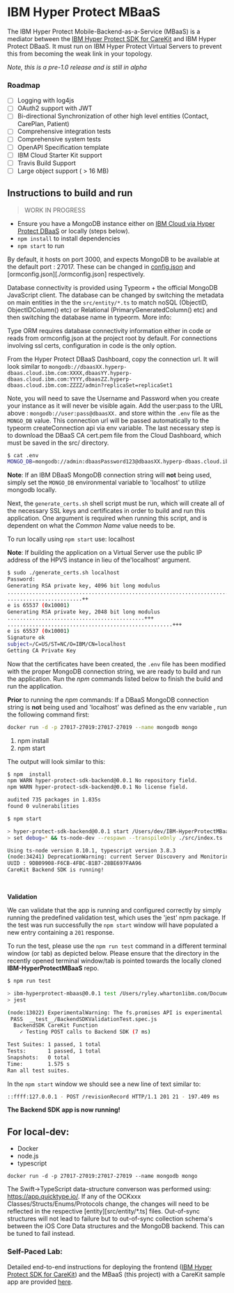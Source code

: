 # IBM Hyper Protect MBaaS

The IBM Hyper Protect Mobile-Backend-as-a-Service (MBaaS) is a mediator between the [IBM Hyper Protect SDK for CareKit](https://github.com/carekit-apple/IBM-HyperProtectSDK) and IBM Hyper Protect DBaaS. It must run on IBM Hyper Protect Virtual Servers to prevent this from becoming the weak link in your topology.

_Note, this is a pre-1.0 release and is still in alpha_

### Roadmap

- [ ] Logging with log4js
- [ ] OAuth2 support with JWT
- [ ] Bi-directional Synchronization of other high level entities (Contact, CarePlan, Patient)
- [ ] Comprehensive integration tests
- [ ] Comprehensive system tests
- [ ] OpenAPI Specification template
- [ ] IBM Cloud Starter Kit support
- [ ] Travis Build Support
- [ ] Large object support ( > 16 MB)

## Instructions to build and run

> WORK IN PROGRESS

- Ensure you have a MongoDB instance either on [IBM Cloud via Hyper Protect DBaaS](https://www.ibm.com/cloud/hyper-protect-dbaas) or locally (steps below).
- `npm install` to install dependencies
- `npm start` to run

By default, it hosts on port 3000, and expects MongoDB to be available at the default port : 27017. These can be changed in [config.json](./config/config.json) and [ormconfig.json][./ormconfig.json] respectively.

Database connectivity is provided using Typeorm + the official MongoDB JavaScript client. The database can be changed by switching the metadata on main entities in the the `src/entity/*.ts` to match noSQL (ObjectID, ObjectIDColumn() etc) or Relational (PrimaryGeneratedColumn() etc) and then switching the database name in typeorm. More info:

Type ORM requires database connectivity information either in code or reads from ormconfig.json at the project root by default. For connections involving ssl certs, configuration in code is the only option. 


From the Hyper Protect DBaaS Dashboard, copy the connection url. It will look similar to
`mongodb://dbaasXX.hyperp-dbaas.cloud.ibm.com:XXXX,dbaasYY.hyperp-dbaas.cloud.ibm.com:YYYY,dbaasZZ.hyperp-dbaas.cloud.ibm.com:ZZZZ/admin?replicaSet=replicaSet1`

Note, you will need to save the Username and Password when you create your instance as it will never be visible again. Add the user:pass to the URL above : `mongodb://user:pass@dbaasXX.` and store within the `.env` file as the `MONGO_DB` value. This connection url will be passed automatically to the typeorm createConnection api via env variable. The last necessary step is to download the DBaaS CA cert.pem file from the Cloud Dashboard, which must be saved in the src/ directory. 

```bash
$ cat .env 
MONGO_DB=mongodb://admin:dbaasPassword123@dbaasXX.hyperp-dbaas.cloud.ibm.com:XXXX,dbaasYY.hyperp-dbaas.cloud.ibm.com:YYYY,dbaasZZ.hyperp-dbaas.cloud.ibm.com:ZZZZ/admin?replicaSet=Cluster_1_Example
```

**Note**: If an IBM DBaaS MongoDB connection string will **not** being used, simply set the `MONGO_DB` environmental variable to 'localhost' to utilize mongodb locally. 

Next, the `generate_certs.sh` shell script must be run, which will create all of the necessary SSL keys and certificates in order to build and run this application. One argument is required when running this script, and is dependent on what the  _Common Name_ value needs to be. 

To run locally using `npm start` use: localhost

**Note**: If building the application on a Virtual Server use the public IP address of the HPVS instance in lieu of the'localhost' argument.

```bash
$ sudo ./generate_certs.sh localhost
Password:
Generating RSA private key, 4096 bit long modulus
..............................................................................++
........................++
e is 65537 (0x10001)
Generating RSA private key, 2048 bit long modulus
............................................+++
.....................................................+++
e is 65537 (0x10001)
Signature ok
subject=/C=US/ST=NC/O=IBM/CN=localhost
Getting CA Private Key
```

Now that the certificates have been created, the `.env` file has been modified with the proper MongoDB connection string, we are ready to build and run the application. Run the _npm_ commands listed below to finish the build and run the application. 

**Prior** to running the _npm_ commands: If a DBaaS MongoDB connection string is **not** being used and 'localhost' was defined as the env variable , run the following command first:
```bash
docker run -d -p 27017-27019:27017-27019 --name mongodb mongo
```

1. npm install
2. npm start

The output will look similar to this:
```bash
$ npm  install
npm WARN hyper-protect-sdk-backend@0.0.1 No repository field.
npm WARN hyper-protect-sdk-backend@0.0.1 No license field.

audited 735 packages in 1.835s
found 0 vulnerabilities

$ npm start

> hyper-protect-sdk-backend@0.0.1 start /Users/dev/IBM-HyperProtectMBaaS
> set debug=* && ts-node-dev --respawn --transpileOnly ./src/index.ts

Using ts-node version 8.10.1, typescript version 3.8.3
(node:34241) DeprecationWarning: current Server Discovery and Monitoring engine is deprecated, and will be removed in a future version. To use the new Server Discover and Monitoring engine, pass option { useUnifiedTopology: true } to the MongoClient constructor.
UUID : 9DB09908-F6CB-4FBC-B1B7-28BE697FAA96
CareKit Backend SDK is running!
```
<br/>

**Validation**

We can validate that the app is running and configured correctly by simply running the predefined validation test, which uses the 'jest' npm package. If the test was run successfully the `npm start` window will have populated a new entry containing a `201` response. 

To run the test, please use the `npm run test` command in a different terminal window (or tab) as depicted below. Please ensure that the directory in the recently opened terminal window/tab is pointed towards the locally cloned **IBM-HyperProtectMBaaS** repo.

```bash
$ npm run test

> ibm-hyperprotect-mbaas@0.0.1 test /Users/ryley.wharton1ibm.com/Documents/Github/IBM-HyperProtectMBaaS
> jest

(node:13022) ExperimentalWarning: The fs.promises API is experimental
 PASS  __test__/BackendSDKValidationTest.spec.js
  BackendSDK CareKit Function
    ✓ Testing POST calls to Backend SDK (7 ms)

Test Suites: 1 passed, 1 total
Tests:       1 passed, 1 total
Snapshots:   0 total
Time:        1.575 s
Ran all test suites.
```

In the `npm start` window we should see a new line of text similar to: 
```bash
::ffff:127.0.0.1 - POST /revisionRecord HTTP/1.1 201 21 - 197.409 ms
```

**The Backend SDK app is now running!**


## For local-dev:

- Docker
- node.js
- typescript

`docker run -d -p 27017-27019:27017-27019 --name mongodb mongo`

The Swift->TypeScript data-structure converson was performed using: https://app.quicktype.io/. If any of the OCKxxx Classes/Structs/Enums/Protocols change, the changes will need to be reflected in the respective [entity][src/entity/*.ts] files. Out-of-sync structures will not lead to failure but to out-of-sync collection schema's between the iOS Core Data structures and the MongoDB backend. This can be tuned to fail instead.

### Self-Paced Lab:

Detailed end-to-end instructions for deploying the frontend ([IBM Hyper Protect SDK for CareKit](https://github.com/carekit-apple/IBM-HyperProtectSDK)) and the MBaaS (this project) with a CareKit sample app are provided [here](https://github.com/THINKLab2020/carekit-hyperprotect-lab).